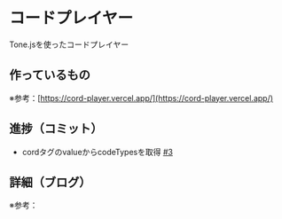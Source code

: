 # コードプレイヤー

Tone.jsを使ったコードプレイヤー

## 作っているもの

※参考：[https://cord-player.vercel.app/](https://cord-player.vercel.app/)

## 進捗（コミット）

- cordタグのvalueからcodeTypesを取得 [#3](https://github.com/ryo-i/next-app-started/issues/3)

## 詳細（ブログ）

※参考：[]()